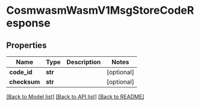 # CosmwasmWasmV1MsgStoreCodeResponse

## Properties
Name | Type | Description | Notes
------------ | ------------- | ------------- | -------------
**code_id** | **str** |  | [optional] 
**checksum** | **str** |  | [optional] 

[[Back to Model list]](../README.md#documentation-for-models) [[Back to API list]](../README.md#documentation-for-api-endpoints) [[Back to README]](../README.md)

